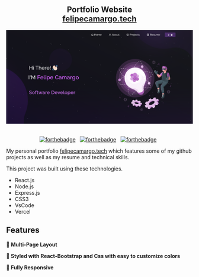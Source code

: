 <h2 align="center">
  Portfolio Website<br/>
  <a href="https://felipecamargo.vercel.app/" target="_blank">felipecamargo.tech</a>
</h2>
<div align="center">
  <img alt="Demo" src="./Images/Captura de tela de 2024-07-05 20-17-50.png" />
</div>

<br/>

<center>

[![forthebadge](https://forthebadge.com/images/badges/built-with-love.svg)](https://forthebadge.com) &nbsp;
[![forthebadge](https://forthebadge.com/images/badges/made-with-javascript.svg)](https://forthebadge.com) &nbsp;
[![forthebadge](https://forthebadge.com/images/badges/open-source.svg)](https://forthebadge.com) &nbsp;


</center>


My personal portfolio <a href="https://felipecamargo.vercel.app/" target="_blank">felipecamargo.tech</a> which features some of my github projects as well as my resume and technical skills.<br/>

This project was built using these technologies.

- React.js
- Node.js
- Express.js
- CSS3
- VsCode
- Vercel

## Features

**📖 Multi-Page Layout**

**🎨 Styled with React-Bootstrap and Css with easy to customize colors**

**📱 Fully Responsive**

